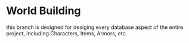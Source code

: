 # World Building

this branch is designed for desiging every database aspect of the entire project, including Characters, Items, Armors, etc.
